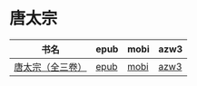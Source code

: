 # 唐太宗

| 书名 | epub | mobi | azw3 |
| --- | --- | --- | --- |
| [唐太宗（全三卷）](http://ct.dalanmei.com/f/31084289-571787093-d883b9) | [epub](http://ct.dalanmei.com/f/31084289-571787093-d883b9) | [mobi](http://ct.dalanmei.com/f/31084289-571453418-34cba7) | [azw3](http://ct.dalanmei.com/f/31084289-571886364-2ee0ce) |
